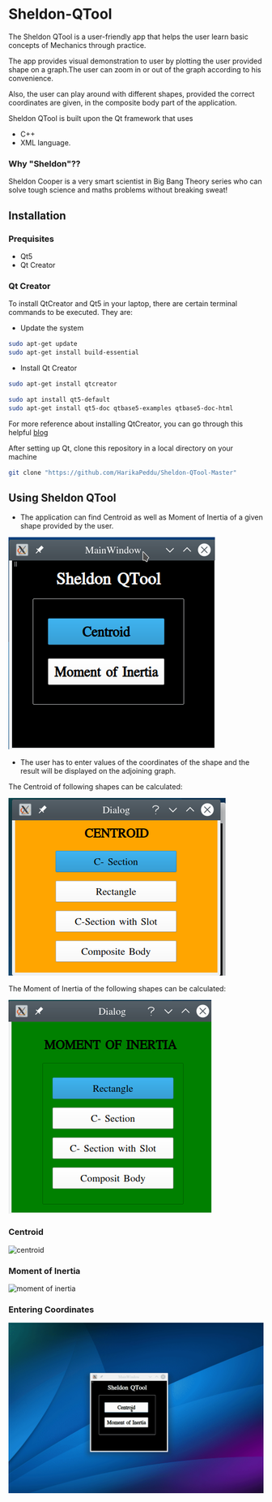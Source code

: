 # Sheldon-QTool
The Sheldon QTool is a user-friendly app that helps the user learn basic concepts of Mechanics through practice.

The app provides visual demonstration to user by plotting the user provided shape on a graph.The user can zoom in or out of the graph according to his convenience.

Also, the user can play around with different shapes, provided the correct coordinates are given, in the composite body part of the application.

Sheldon QTool is built upon the Qt framework that uses 
- C++ 
- XML language.

### Why "Sheldon"??
Sheldon Cooper is a very smart scientist in Big Bang Theory series who can solve tough science and maths problems without breaking sweat!

## Installation

### Prequisites
- Qt5
- Qt Creator

### Qt Creator
To install QtCreator and Qt5 in your laptop, there are certain terminal commands to be executed. They are:

- Update the system
```bash
sudo apt-get update
sudo apt-get install build-essential
```
- Install Qt Creator
```bash
sudo apt-get install qtcreator
```
```bash
sudo apt install qt5-default
sudo apt-get install qt5-doc qtbase5-examples qtbase5-doc-html
```
For more reference about installing QtCreator, you can go through this helpful [blog](https://lucidar.me/en/dev-c-cpp/how-to-install-qt-creator-on-ubuntu-18-04/)

After setting up Qt, clone this repository in a local directory on your machine

```bash
git clone "https://github.com/HarikaPeddu/Sheldon-QTool-Master"
```
## Using Sheldon QTool
- The application can find Centroid as well as Moment of Inertia  of a given shape provided by the user.

<img src = "/ui_ss/MainWindow.png">

- The user has to enter values of the coordinates of the shape and the result will be displayed on the adjoining graph.

The Centroid of following shapes can be calculated:

<img src = "/ui_ss/Centroid.png">

The Moment of Inertia of the following shapes can be calculated:

<img src = "/ui_ss/MOI.png">

### Centroid
![centroid](/ui_ss/centroidshow.gif)

### Moment of Inertia
![moment of inertia](/ui_ss/moishow.gif)

### Entering Coordinates
![enter](/ui_ss/centroid.gif)
